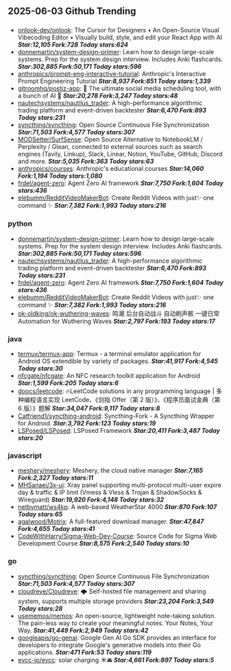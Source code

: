 ## 2025-06-03 Github Trending

### 
* [onlook-dev/onlook](https://github.com/onlook-dev/onlook): The Cursor for Designers • An Open-Source Visual Vibecoding Editor • Visually build, style, and edit your React App with AI ***Star:12,105 Fork:728 Today stars:624***
* [donnemartin/system-design-primer](https://github.com/donnemartin/system-design-primer): Learn how to design large-scale systems. Prep for the system design interview. Includes Anki flashcards. ***Star:302,885 Fork:50,171 Today stars:596***
* [anthropics/prompt-eng-interactive-tutorial](https://github.com/anthropics/prompt-eng-interactive-tutorial): Anthropic's Interactive Prompt Engineering Tutorial ***Star:8,937 Fork:851 Today stars:1,339***
* [gitroomhq/postiz-app](https://github.com/gitroomhq/postiz-app): 📨 The ultimate social media scheduling tool, with a bunch of AI 🤖 ***Star:20,278 Fork:3,247 Today stars:48***
* [nautechsystems/nautilus_trader](https://github.com/nautechsystems/nautilus_trader): A high-performance algorithmic trading platform and event-driven backtester ***Star:6,470 Fork:893 Today stars:231***
* [syncthing/syncthing](https://github.com/syncthing/syncthing): Open Source Continuous File Synchronization ***Star:71,503 Fork:4,577 Today stars:307***
* [MODSetter/SurfSense](https://github.com/MODSetter/SurfSense): Open Source Alternative to NotebookLM / Perplexity / Glean, connected to external sources such as search engines (Tavily, Linkup), Slack, Linear, Notion, YouTube, GitHub, Discord and more. ***Star:5,035 Fork:363 Today stars:63***
* [anthropics/courses](https://github.com/anthropics/courses): Anthropic's educational courses ***Star:14,060 Fork:1,194 Today stars:1,080***
* [frdel/agent-zero](https://github.com/frdel/agent-zero): Agent Zero AI framework ***Star:7,750 Fork:1,604 Today stars:436***
* [elebumm/RedditVideoMakerBot](https://github.com/elebumm/RedditVideoMakerBot): Create Reddit Videos with just✨ one command ✨ ***Star:7,382 Fork:1,993 Today stars:216***

### python
* [donnemartin/system-design-primer](https://github.com/donnemartin/system-design-primer): Learn how to design large-scale systems. Prep for the system design interview. Includes Anki flashcards. ***Star:302,885 Fork:50,171 Today stars:596***
* [nautechsystems/nautilus_trader](https://github.com/nautechsystems/nautilus_trader): A high-performance algorithmic trading platform and event-driven backtester ***Star:6,470 Fork:893 Today stars:231***
* [frdel/agent-zero](https://github.com/frdel/agent-zero): Agent Zero AI framework ***Star:7,750 Fork:1,604 Today stars:436***
* [elebumm/RedditVideoMakerBot](https://github.com/elebumm/RedditVideoMakerBot): Create Reddit Videos with just✨ one command ✨ ***Star:7,382 Fork:1,993 Today stars:216***
* [ok-oldking/ok-wuthering-waves](https://github.com/ok-oldking/ok-wuthering-waves): 鸣潮 后台自动战斗 自动刷声骸 一键日常 Automation for Wuthering Waves ***Star:2,797 Fork:193 Today stars:17***

### java
* [termux/termux-app](https://github.com/termux/termux-app): Termux - a terminal emulator application for Android OS extendible by variety of packages. ***Star:41,917 Fork:4,545 Today stars:30***
* [nfcgate/nfcgate](https://github.com/nfcgate/nfcgate): An NFC research toolkit application for Android ***Star:1,599 Fork:205 Today stars:6***
* [doocs/leetcode](https://github.com/doocs/leetcode): 🔥LeetCode solutions in any programming language | 多种编程语言实现 LeetCode、《剑指 Offer（第 2 版）》、《程序员面试金典（第 6 版）》题解 ***Star:34,047 Fork:9,117 Today stars:8***
* [Catfriend1/syncthing-android](https://github.com/Catfriend1/syncthing-android): Syncthing-Fork - A Syncthing Wrapper for Android. ***Star:3,792 Fork:123 Today stars:19***
* [LSPosed/LSPosed](https://github.com/LSPosed/LSPosed): LSPosed Framework ***Star:20,411 Fork:3,487 Today stars:20***

### javascript
* [meshery/meshery](https://github.com/meshery/meshery): Meshery, the cloud native manager ***Star:7,165 Fork:2,327 Today stars:11***
* [MHSanaei/3x-ui](https://github.com/MHSanaei/3x-ui): Xray panel supporting multi-protocol multi-user expire day & traffic & IP limit (Vmess & Vless & Trojan & ShadowSocks & Wireguard) ***Star:19,920 Fork:4,148 Today stars:32***
* [netbymatt/ws4kp](https://github.com/netbymatt/ws4kp): A web-based WeatherStar 4000 ***Star:870 Fork:107 Today stars:65***
* [agalwood/Motrix](https://github.com/agalwood/Motrix): A full-featured download manager. ***Star:47,847 Fork:4,655 Today stars:41***
* [CodeWithHarry/Sigma-Web-Dev-Course](https://github.com/CodeWithHarry/Sigma-Web-Dev-Course): Source Code for Sigma Web Development Course ***Star:8,575 Fork:2,540 Today stars:10***

### go
* [syncthing/syncthing](https://github.com/syncthing/syncthing): Open Source Continuous File Synchronization ***Star:71,503 Fork:4,577 Today stars:307***
* [cloudreve/Cloudreve](https://github.com/cloudreve/Cloudreve): 🌩 Self-hosted file management and sharing system, supports multiple storage providers ***Star:23,204 Fork:3,549 Today stars:28***
* [usememos/memos](https://github.com/usememos/memos): An open-source, lightweight note-taking solution. The pain-less way to create your meaningful notes. Your Notes, Your Way. ***Star:41,449 Fork:2,949 Today stars:42***
* [googleapis/go-genai](https://github.com/googleapis/go-genai): Google Gen AI Go SDK provides an interface for developers to integrate Google's generative models into their Go applications. ***Star:471 Fork:53 Today stars:119***
* [evcc-io/evcc](https://github.com/evcc-io/evcc): solar charging ☀️🚘 ***Star:4,661 Fork:897 Today stars:5***

